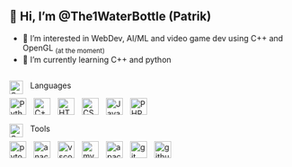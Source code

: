 ## 👋 Hi, I’m @The1WaterBottle (Patrik)
- 👀 I’m interested in WebDev, AI/ML and video game dev using C++ and OpenGL <sub> (at the moment) </sub>
- 🌱 I’m currently learning C++ and python

##
<p> Languages <img align="left" alt="C++" width="24px" style="padding-right:10px;" src="https://img.icons8.com/?size=512&id=h8cNOTMqbgfd&format=png"/> </p> 


<img align="left" alt="Python" width="30px" style="padding-right:10px;" src="https://cdn.jsdelivr.net/gh/devicons/devicon/icons/python/python-original.svg"/>
<img align="left" alt="C++" width="30px" style="padding-right:10px;" src="https://cdn.jsdelivr.net/gh/devicons/devicon/icons/cplusplus/cplusplus-original.svg"/>
<img align="left" alt="HTML" width="30px" style="padding-right:10px;" src="https://cdn.jsdelivr.net/gh/devicons/devicon/icons/html5/html5-original.svg"/>
<img align="left" alt="CSS" width="30px" style="padding-right:10px;" src="https://cdn.jsdelivr.net/gh/devicons/devicon/icons/css3/css3-original.svg"/>
<img align="left" alt="Javascript" width="30px" style="padding-right:10px;" src="https://cdn.jsdelivr.net/gh/devicons/devicon/icons/javascript/javascript-original.svg"/>
<img align="left" alt="PHP" width="30px" style="padding-right:10px;" src="https://cdn.jsdelivr.net/gh/devicons/devicon/icons/php/php-original.svg"/>
<br>

##
<p> Tools <img align="left" alt="C++" width="24px" style="padding-right:10px;" src="https://img.icons8.com/?size=512&id=TcqTgo0rUuw3&format=png"/> </p> 
<img align="left" alt="pytorch" width="30px" style="padding-right:10px;" src="https://cdn.jsdelivr.net/gh/devicons/devicon/icons/pytorch/pytorch-original.svg"/>
<img align="left" alt="anaconda" width="30px" style="padding-right:10px;" src="https://cdn.jsdelivr.net/gh/devicons/devicon/icons/anaconda/anaconda-original.svg"/>
<img align="left" alt="vscode" width="30px" style="padding-right:10px;" src="https://cdn.jsdelivr.net/gh/devicons/devicon/icons/vscode/vscode-original.svg"/>
<img align="left" alt="mysql" width="30px" style="padding-right:10px;" src="https://cdn.jsdelivr.net/gh/devicons/devicon/icons/mysql/mysql-original.svg"/>
<img align="left" alt="apache" width="30px" style="padding-right:10px;" src="https://cdn.jsdelivr.net/gh/devicons/devicon/icons/apache/apache-original.svg"/>
<img align="left" alt="git" width="30px" style="padding-right:10px;" src="https://cdn.jsdelivr.net/gh/devicons/devicon/icons/git/git-original.svg"/>
<img align="left" alt="github" width="30px" style="padding-right:10px;" src="https://visualpharm.com/assets/720/Github-595b40b65ba036ed117d442f.svg"/>
<br><br>

<!---
<hr>

<h2> Current Projects <img align="left" alt="C++" width="24px" style="padding-right:10px;" src="https://img.icons8.com/?size=512&id=7w9vOwIpS6yE&format=png"/> </h2>

<details>
   <summary><strong>The Enchated Realm</strong></summary>
   This is my main project a game called 'The Enchanted Realm' <br> This game was made using C++ and the raylib library (https://www.raylib.com/) <br>
   <hr style="size:50%;">
   
   <h3> Features </h3>
   1-2 player (splitscreen/online) <br>
   <hr style="size:50%;">
   
   <h3> Info </h3>
   <h4>System requirements : </h4>
   <ul>
      <li> <strong> CPU :</strong> Dual core @ 1.44 Gigahertz</li>
      <li> <strong> GPU :</strong> OpenGL support (integrated grahics might not work)</li>
      <li> <strong>RAM :</strong> total 2GB system memory</li>
      <li> <strong>Storage :</strong> 32GB toal system storage</li>
      <li> <strong>OS :</strong> Currently only Windows 10/11 but I'm working on a linux version</li>
   </ul>
   game versiov : 0.0.1-230720-alpha <br> 
   raylib version : 4.0 <br>
   <hr style="size:50%;">
   
   <h3> <img align="left" alt="C++" width="26px" style="padding-right:10px;" src="https://cdn-icons-png.flaticon.com/512/10098/10098837.png"/> Important </h3>
   The game is under constant development but do to my studies I don't always have time to progress. It will take me a lot of time to finish this project.
   <br> Thank you for understanding!
   <hr style="size:50%;">
   
   <h3> Images (subject to change) </h3>
   <img align="left" alt="The Enchated Realm" title="The Enchated Realm - cover photo" width="120px" style="padding-right:10px;" src="img/cover.png"/>
</details>
--->
